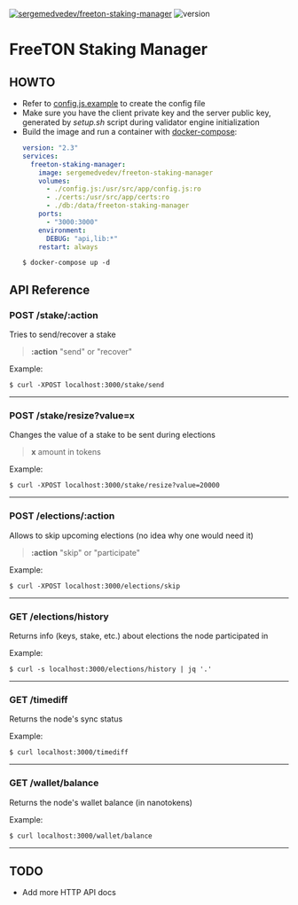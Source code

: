 [![sergemedvedev/freeton-staking-manager](https://img.shields.io/docker/cloud/build/sergemedvedev/freeton-staking-manager.svg)](https://hub.docker.com/r/sergemedvedev/freeton-staking-manager)
![version](https://img.shields.io/github/package-json/v/serge-medvedev/freeton-staking-manager)

# FreeTON Staking Manager

## HOWTO

- Refer to [config.js.example](config.js.example) to create the config file
- Make sure you have the client private key and the server public key, generated by _setup.sh_ script during validator engine initialization
- Build the image and run a container with [docker-compose](docker-compose.yml):
    ```yaml
    version: "2.3"
    services:
      freeton-staking-manager:
        image: sergemedvedev/freeton-staking-manager
        volumes:
          - ./config.js:/usr/src/app/config.js:ro
          - ./certs:/usr/src/app/certs:ro
          - ./db:/data/freeton-staking-manager
        ports:
          - "3000:3000"
        environment:
          DEBUG: "api,lib:*"
        restart: always
    ```
    ```console
    $ docker-compose up -d
    ```

## API Reference

### POST /stake/:action
Tries to send/recover a stake

> __:action__ "send" or "recover"

Example:
```console
$ curl -XPOST localhost:3000/stake/send
```
---

### POST /stake/resize?value=x
Changes the value of a stake to be sent during elections

> __x__ amount in tokens

Example:
```console
$ curl -XPOST localhost:3000/stake/resize?value=20000
```
---

### POST /elections/:action
Allows to skip upcoming elections (no idea why one would need it)

> __:action__ "skip" or "participate"

Example:
```console
$ curl -XPOST localhost:3000/elections/skip
```
---

### GET /elections/history
Returns info (keys, stake, etc.) about elections the node participated in

Example:
```console
$ curl -s localhost:3000/elections/history | jq '.'
```
---

### GET /timediff
Returns the node's sync status

Example:
```console
$ curl localhost:3000/timediff
```
---

### GET /wallet/balance
Returns the node's wallet balance (in nanotokens)

Example:
```console
$ curl localhost:3000/wallet/balance
```
---

## TODO

- Add more HTTP API docs